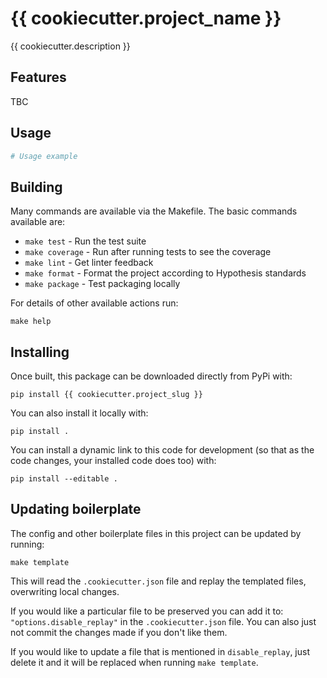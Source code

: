 {{ cookiecutter.project_name }}
===============================

{{ cookiecutter.description }}

Features
--------

TBC

Usage
-----

```python
# Usage example
```

Building
--------

Many commands are available via the Makefile. The basic commands available are:

 * `make test` - Run the test suite
 * `make coverage` - Run after running tests to see the coverage
 * `make lint` - Get linter feedback
 * `make format` - Format the project according to Hypothesis standards
 * `make package` - Test packaging locally

For details of other available actions run:

    make help

Installing
----------

Once built, this package can be downloaded directly from PyPi with:

    pip install {{ cookiecutter.project_slug }}
    
You can also install it locally with:

    pip install .
    
You can install a dynamic link to this code for development (so that as the
code changes, your installed code does too) with:

    pip install --editable .
    
Updating boilerplate
--------------------

The config and other boilerplate files in this project can be updated by running:

    make template

This will read the `.cookiecutter.json` file and replay the templated files, 
overwriting local changes.

If you would like a particular file to be preserved you can add it
to: `"options.disable_replay"` in the `.cookiecutter.json` file. You can also
just not commit the changes made if you don't like them.

If you would like to update a file that is mentioned in `disable_replay`,
just delete it and it will be replaced when running `make template`.